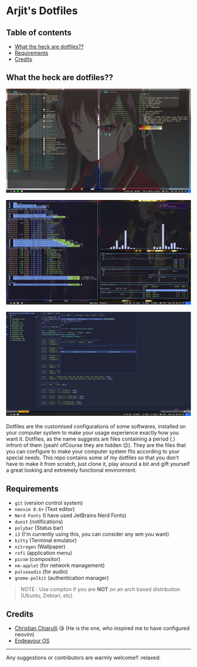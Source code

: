 # Arjit's Dotfiles
## Table of contents

- [What the heck are dotfiles??](#what-the-heck-are-dotfiles)
- [Requirements](#requirements)
- [Credits](#credits)

## What the heck are dotfiles??
![Whole desktop capture](/captures/whole_desktop.png "Desktop")
<br>
<br>
![Whole desktop capture](/captures/desktop-capture-2.png "Desktop")
<br>
<br>
![Nvim capture](/captures/nvim-capture.png "Neovim")
<br>
<br>
Dotfiles are the customised configurations of some softwares, installed on your computer system to make your usage experience exactly how you want it. Dotflies, as the name suggests are files containing a period (.) infront of them (yeah! ofCourse they are hidden 😉). They are the files that you can configure to make your computer system fits according to your special needs. This repo contains some of my dotfiles so that you don't have to make it from scratch, just clone it, play around a bit and gift yourself a great looking and extremely functional environment.
<br>
## Requirements
- ```git``` (version control system)
- ```neovim 0.6+``` (Text editor)
- ```Nerd Fonts``` (I have used JetBrains Nerd Fonts)
- ```dunst``` (notifications)
- ```polybar``` (Status bar)
- ```i3``` (I'm currently using this, you can consider any wm you want)
- ```kitty``` (Terminal emulator)
- ```nitrogen``` (Wallpaper)
- ```rofi``` (application menu)
- ```picom``` (compositor)
- ```nm-applet``` (for network management)
- ```pulseaudio``` (for audio)
- ```gnome-polkit``` (authentication manager)

> NOTE : Use compton if you are **NOT** on an arch based distribution (Ubuntu, Debian, etc)


## Credits
- [Christian Chiarulli](https://github.com/ChristianChiarulli) :kissing_heart: (He is the one, who inspired me to have configured neovim)
- [Endeavour OS](https://endeavouros.com/)

<hr>
Any suggestions or contributors are warmly welcome!! :relaxed:
